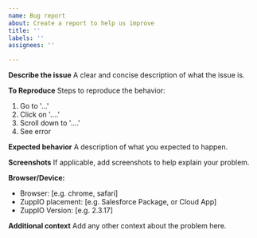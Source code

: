 ```yaml
---
name: Bug report
about: Create a report to help us improve
title: ''
labels: ''
assignees: ''

---
```


**Describe the issue**
A clear and concise description of what the issue is.

**To Reproduce**
Steps to reproduce the behavior:
1. Go to '...'
2. Click on '....'
3. Scroll down to '....'
4. See error

**Expected behavior**
A description of what you expected to happen.

**Screenshots**
If applicable, add screenshots to help explain your problem.

**Browser/Device:**
 - Browser: [e.g. chrome, safari]
 - ZuppIO placement: [e.g. Salesforce Package, or Cloud App]
 - ZuppIO Version: [e.g. 2.3.17]

**Additional context**
Add any other context about the problem here.
